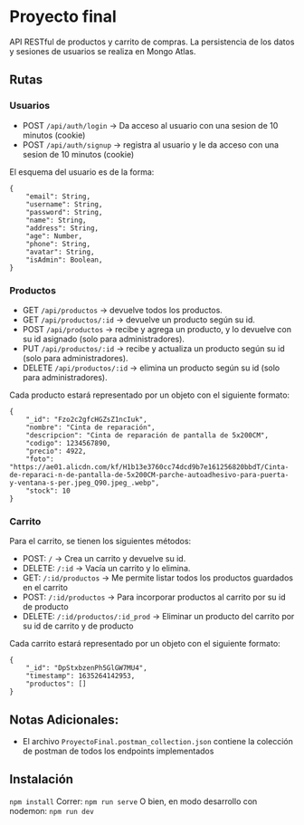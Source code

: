 # Proyecto final

API RESTful de productos y carrito de compras. La persistencia de los datos y sesiones de usuarios se realiza en Mongo Atlas.

## Rutas

### Usuarios

- POST `/api/auth/login` -> Da acceso al usuario con una sesion de 10 minutos (cookie)
- POST `/api/auth/signup` -> registra al usuario y le da acceso con una sesion de 10 minutos (cookie)

El esquema del usuario es de la forma:

```
{
    "email": String,
    "username": String,
    "password": String,
    "name": String,
    "address": String,
    "age": Number,
    "phone": String,
    "avatar": String,
    "isAdmin": Boolean,
}
```

### Productos

- GET `/api/productos` -> devuelve todos los productos.
- GET `/api/productos/:id` -> devuelve un producto según su id.
- POST `/api/productos` -> recibe y agrega un producto, y lo devuelve con su id asignado (solo para administradores).
- PUT `/api/productos/:id` -> recibe y actualiza un producto según su id (solo para administradores).
- DELETE `/api/productos/:id` -> elimina un producto según su id (solo para administradores).

Cada producto estará representado por un objeto con el siguiente formato:

```
{
    "_id": "Fzo2c2gfcHGZsZ1ncIuk",
    "nombre": "Cinta de reparación",
    "descripcion": "Cinta de reparación de pantalla de 5x200CM",
    "codigo": 1234567890,
    "precio": 4922,
    "foto": "https://ae01.alicdn.com/kf/H1b13e3760cc74dcd9b7e161256820bbdT/Cinta-de-reparaci-n-de-pantalla-de-5x200CM-parche-autoadhesivo-para-puerta-y-ventana-s-per.jpeg_Q90.jpeg_.webp",
    "stock": 10
}
```

### Carrito

Para el carrito, se tienen los siguientes métodos:

- POST: `/` -> Crea un carrito y devuelve su id.
- DELETE: `/:id` -> Vacía un carrito y lo elimina.
- GET: `/:id/productos` -> Me permite listar todos los productos guardados en el carrito
- POST: `/:id/productos` -> Para incorporar productos al carrito por su id de producto
- DELETE: `/:id/productos/:id_prod` -> Eliminar un producto del carrito por su id de carrito y de producto

Cada carrito estará representado por un objeto con el siguiente formato:

```
{
    "_id": "DpStxbzenPh5GlGW7MU4",
    "timestamp": 1635264142953,
    "productos": []
}
```

## Notas Adicionales:

- El archivo `ProyectoFinal.postman_collection.json` contiene la colección de postman de todos los endpoints implementados

## Instalación

`npm install`
Correr:
`npm run serve`
O bien, en modo desarrollo con nodemon:
`npm run dev`
